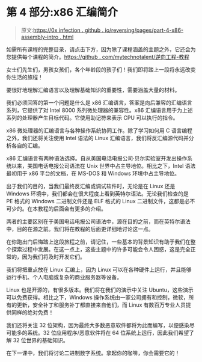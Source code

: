 # 第 4 部分:x86 汇编简介

> 原文:[https://0x infection . github . io/reversing/pages/part-4-x86-assembly-intro . html](https://0xinfection.github.io/reversing/pages/part-4-x86-assembly-intro.html)

如需所有课程的完整目录，请点击下方，因为除了课程涵盖的主题之外，它还会为您提供每个课程的简介。[https://github . com/mytechnotalent/逆向工程-教程](https://github.com/mytechnotalent/Reverse-Engineering-Tutorial)

女士们先生们，男孩女孩们，各个年龄段的孩子们！我们即将踏上一段将永远改变你生活的旅程！

要很好地理解汇编语言以及理解基础知识的重要性，需要涵盖大量的材料。

我们必须回答的第一个问题是什么是 x86 汇编语言，答案是向后兼容的汇编语言系列，它提供了对 Intel 8000 系列微处理器的兼容性。x86 汇编语言用于为上述系列的处理器产生目标代码。它使用助记符来表示 CPU 可以执行的指令。

x86 微处理器的汇编语言与各种操作系统协同工作。除了学习如何用 C 语言编程之外，我们还将关注使用 Intel 语法的 Linux 汇编语言，我们将反汇编源代码并分析各自的汇编。

x86 汇编语言有两种语法选择。自从美国电话电报公司·贝尔实验室开发出操作系统以来，美国电话电报公司语法在 Unix 世界中占主导地位。相比之下，Intel 语法最初用于 x86 平台的文档，在 MS-DOS 和 Windows 环境中占主导地位。

出于我们的目的，当我们最终反汇编或调试软件时，无论是在 Linux 还是 Windows 环境中，我们都会在很大程度上看到英特尔语法。无论我们检查的是 PE 格式的 Windows 二进制文件还是 ELF 格式的 Linux 二进制文件，这都是必不可少的。在本教程的后面会有更多的介绍。

两者的主要区别在于美国电话电报公司语法中，源在目的之前，而在英特尔语法中，目的在源之前。我们将在教程的后面更详细地讨论这一点。

在你跑出门后悔踏上这段旅程之前，请记住，一些基本的背景知识有助于我们在整个探索过程中发展。在这一点上，这些主题中的许多可能会令人困惑，这是完全正常的，因为我们将及时开发它们。

我们将把重点放在 Linux 汇编上，因为 Linux 可以在各种硬件上运行，并且能够运行手机、个人电脑或复杂的商业服务器等设备。

Linux 也是开源的，有很多版本。我们将在我们的演示中关注 Ubuntu，这些演示可以免费获得。相比之下，Windows 操作系统由一家公司拥有和控制，微软，所有的更新，安全补丁和服务补丁都直接来自他们，而 Linux 有数百万专业人员提供同样的绝对免费！

我们还将关注 32 位架构，因为最终大多数恶意软件都将为此而编写，以便感染尽可能多的系统。32 位应用程序/恶意软件将在 64 位系统上运行，因此我们希望了解 32 位世界的基础知识。

在下一课中，我们将讨论二进制数字系统。拿起你的咖啡，你会需要它的！